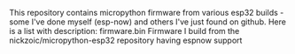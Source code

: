 This repository contains micropython firmware from various esp32 builds - some I've done myself (esp-now) and others I've just found on github.
Here is a list with description:
firmware.bin                                Firmware I build from the nickzoic/micropython-esp32 repository having espnow support
